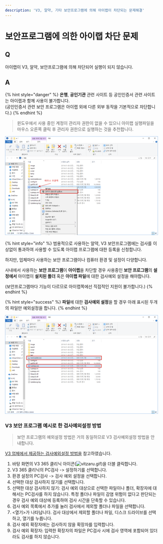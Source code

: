 ```yaml
---
description: 'V3, 알약, 기타 보안프로그램에 의해 아이랩이 차단되는 문제해결'
---
```


# 보안프로그램에 의한 아이랩 차단 문제

## Q

아이랩이 V3, 알약, 보안프로그램에 의해 차단되어 실행이 되지 않습니다.

## A

{% hint style="danger" %}
 **은행**, **공인기관** 관련 사이트 등 공인인증서 관련 사이트는 아이랩과 함께 사용이 불가합니다.  
\(공인인증서 관련 보안 프로그램은 아이랩 외에 다른 외부 동작을 기본적으로 차단합니다.\)
{% endhint %}

> 윈도우에서 사용 중인 계정이 관리자 권한이 없을 수 있으니 아이랩 실행파일을 마우스 오른쪽 클릭 후 관리자 권한으로 실행하는 것을 추천합니다.

![&#xC544;&#xC774;&#xB7A9; &#xC2E4;&#xD589;&#xC2DC; &#xAD8C;&#xB77C;&#xC790; &#xAD8C;&#xD55C;&#xC73C;&#xB85C; &#xC2E4;&#xD589;](../../.gitbook/assets/image%20%2810%29.png)

{% hint style="info" %}
범용적으로 사용하는 알약, V3 보안프로그램에는 검사를 이상없이 통과하여 사용할 수 있도록 아이랩 프로그램에 대한 등록을 신청합니다.  
  
하지만, 업체마다 사용하는 보안 프로그램이나 컴퓨터 환경 및 설정이 다양합니다.  
  
사내에서 사용하는 **보안 프로그램**이 **아이랩**을 차단할 경우 사용중인 **보안 프로그램**의 **설정에서** 아이랩이 **설치된 폴더** 혹은 **아이랩 파일**에 대한 검사예외 설정을 해야합니다.

\(보안프로그램마다 기능이 다르므로 아이랩쪽에선 직접적인 지원이 불가합니다.\)
{% endhint %}

{% hint style="success" %}
**파일**에 대한 **검사예외 설정**을 할 경우 아래 표시된 두개의 파일만 예외설정을 합니다.
{% endhint %}

![&#xAC80;&#xC0AC;&#xC608;&#xC678;&#xC124;&#xC815; &#xD30C;&#xC77C; 2&#xAC00;&#xC9C0;](../../.gitbook/assets/image%20%282%29.png)

### V3 보안 프로그램 예시로 한 검사예외설정 방법

> 보안 프로그램의 예외설정 방법은 거의 동일하므로 V3 검사예외설정 방법을 안내합니다.

[V3 업체에서 제공하는 검사예외설정 방법을](http://kr.ahnlab.com/Help/V3IS7/AhnLab_V3IS7/ko_KR/exclusions_list.htm) 참고하였습니다.

1. 바탕 화면의 V3 365 클리닉 아이콘\(![vitzaru.gif](http://kr.ahnlab.com/Help/V3365_v2.5/ko_KR/Images/vitzaru.gif)\)을 더블 클릭합니다.
2. V3 365 클리닉의 PC검사 -&gt; 설정하기를 선택합니다.
3. 환경 설정의 PC검사 -&gt; 검사 예외 설정을 선택합니다.
4. 선택한 대상 검사하지 않기를 선택합니다.
5. 선택한 대상 검사하지 않기: 검사 예외 대상으로 선택한 파일이나 폴더, 확장자에 대해서는 PC검사를 하지 않습니다. 특정 폴더나 파일이 감염 위험이 없다고 판단되는 경우 검사 예외 대상에 등록하여 검사 시간을 단축할 수 있습니다.
6. 검사 예외 목록에서 추가를 눌러 검사에서 제외할 폴더나 파일을 선택합니다.
7. &lt;열기&gt;가 나타납니다. 검사 대상에서 제외할 폴더나 파일, 디스크 드라이브를 선택하고, 열기를 누릅니다.
8. 검사 예외 확장자에는 검사하지 않을 확장자를 입력합니다.
9. 검사 예외 확장자: 입력한 확장자의 파일은 PC검사 시에 검사 영역에 포함되어 있더라도 검사를 하지 않습니다.



